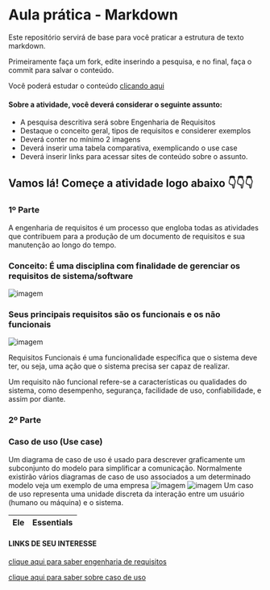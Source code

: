 # Aula prática - Markdown

Este repositório servirá de base para você praticar a estrutura de texto markdown. 

Primeiramente faça um fork, edite inserindo a pesquisa, e no final, faça o commit para salvar o conteúdo.

Você poderá estudar o conteúdo [clicando aqui](https://docs.pipz.com/central-de-ajuda/learning-center/guia-basico-de-markdown#open)

#### Sobre a atividade, você deverá considerar o seguinte assunto:

- A pesquisa descritiva será sobre Engenharia de Requisitos
- Destaque o conceito geral, tipos de requisitos e considerer exemplos
- Deverá conter no mínimo 2 imagens
- Deverá inserir uma tabela comparativa, exemplicando o use case
- Deverá inserir links para acessar sites de conteúdo sobre o assunto.


## Vamos lá! Começe a atividade logo abaixo 👇👇👇
### 1º Parte
A engenharia de requisitos é um processo que engloba todas as atividades que contribuem para a produção de um documento de requisitos e sua manutenção ao longo do tempo.

### Conceito: É uma disciplina com finalidade de gerenciar os requisitos de sistema/software
![imagem](https://blog-static.infra.grancursosonline.com.br/wp-content/uploads/2020/03/10121622/inni.png)

 
 ### Seus principais requisitos são os funcionais e os não funcionais
 
![imagem](https://dhg1h5j42swfq.cloudfront.net/2023/10/16115710/imagem-inicial-1.png)
 
  
  Requisitos Funcionais é uma funcionalidade específica que o sistema deve ter, ou seja, uma ação que o sistema precisa ser capaz de realizar. 
 
 Um requisito não funcional refere-se a características ou qualidades do sistema, como desempenho, segurança, facilidade de uso, confiabilidade, e assim por diante.


### 2º Parte
### Caso de uso (Use case)

Um diagrama de caso de uso é usado para descrever graficamente um subconjunto do modelo para simplificar a comunicação. Normalmente existirão vários diagramas de caso de uso associados a um determinado modelo veja um
exemplo de uma empresa
![imagem](https://cdn1.gnarususercontent.com.br/1/1257530/085c4d5d-1cd7-4124-a458-018811300f48.png)
![imagem](https://slideplayer.com.br/slide/1669103/6/images/16/DIAGRAMA+DE+CASO+DE+USO+Casos+de+Uso+-+DOCUMENTA%C3%87%C3%83O%3A.jpg)
Um caso de uso representa uma unidade discreta da interação entre um usuário (humano ou máquina) e o sistema.

Ele | Essentials
----|-----------|

#### LINKS DE SEU INTERESSE

[clique aqui para saber engenharia de requisitos](https://www.devmedia.com.br/introducao-a-engenharia-de-requisitos/8034)

[clique aqui para saber sobre caso de uso](https://www.lucidchart.com/pages/pt/diagrama-de-caso-de-uso-uml)

